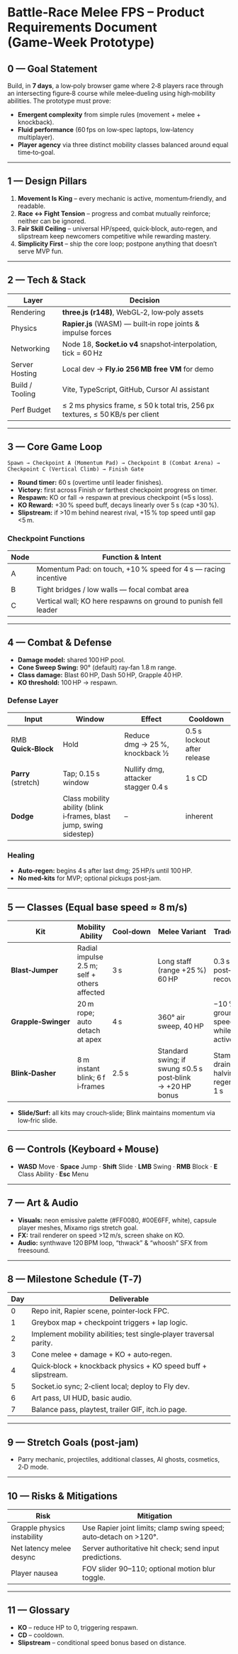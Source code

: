 # Battle‑Race Melee FPS – Product Requirements Document (Game‑Week Prototype)

## 0 — Goal Statement

Build, in **7 days**, a low‑poly browser game where 2‑8 players race through an intersecting figure‑8 course while melee‑dueling using high‑mobility abilities. The prototype must prove:

- **Emergent complexity** from simple rules (movement + melee + knockback).
- **Fluid performance** (60 fps on low‑spec laptops, low‑latency multiplayer).
- **Player agency** via three distinct mobility classes balanced around equal time‑to‑goal.

---

## 1 — Design Pillars

1. **Movement Is King** – every mechanic is active, momentum‑friendly, and readable.
2. **Race ↔ Fight Tension** – progress and combat mutually reinforce; neither can be ignored.
3. **Fair Skill Ceiling** – universal HP/speed, quick‑block, auto‑regen, and slipstream keep newcomers competitive while rewarding mastery.
4. **Simplicity First** – ship the core loop; postpone anything that doesn’t serve MVP fun.

---

## 2 — Tech & Stack

| Layer | Decision |
| --- | --- |
| Rendering | **three.js (r148)**, WebGL‑2, low‑poly assets |
| Physics | **Rapier.js** (WASM) — built‑in rope joints & impulse forces |
| Networking | Node 18, **Socket.io v4** snapshot‑interpolation, tick = 60 Hz |
| Server Hosting | Local dev → **Fly.io 256 MB free VM** for demo |
| Build / Tooling | Vite, TypeScript, GitHub, Cursor AI assistant |
| Perf Budget | ≤ 2 ms physics frame, ≤ 50 k total tris, 256 px textures, ≤ 50 KB/s per client |

---

## 3 — Core Game Loop

```
Spawn → Checkpoint A (Momentum Pad) → Checkpoint B (Combat Arena) → Checkpoint C (Vertical Climb) → Finish Gate

```

- **Round timer:** 60 s (overtime until leader finishes).
- **Victory:** first across Finish *or* farthest checkpoint progress on timer.
- **Respawn:** KO or fall → respawn at previous checkpoint (≈5 s loss).
- **KO Reward:** +30 % speed buff, decays linearly over 5 s (cap +30 %).
- **Slipstream:** if >10 m behind nearest rival, +15 % top speed until gap <5 m.

### Checkpoint Functions

| Node | Function & Intent |
| --- | --- |
| A | Momentum Pad: on touch, +10 % speed for 4 s — racing incentive |
| B | Tight bridges / low walls — focal combat area |
| C | Vertical wall; KO here respawns on ground to punish fell leader |

---

## 4 — Combat & Defense

- **Damage model:** shared 100 HP pool.
- **Cone Sweep Swing:** 90° (default) ray‑fan 1.8 m range.
- **Class damage:** Blast 60 HP, Dash 50 HP, Grapple 40 HP.
- **KO threshold:** 100 HP → respawn.

### Defense Layer

| Input | Window | Effect | Cooldown |
| --- | --- | --- | --- |
| RMB **Quick‑Block** | Hold | Reduce dmg → 25 %, knockback ½ | 0.5 s lockout after release |
| **Parry** (stretch) | Tap; 0.15 s window | Nullify dmg, attacker stagger 0.4 s | 1 s CD |
| **Dodge** | Class mobility ability (blink i‑frames, blast jump, swing sidestep) | – | inherent |

### Healing

- **Auto‑regen:** begins 4 s after last dmg; 25 HP/s until 100 HP.
- **No med‑kits** for MVP; optional pickups post‑jam.

---

## 5 — Classes (Equal base speed ≈ 8 m/s)

| Kit | Mobility Ability | Cool‑down | Melee Variant | Trade‑off |
| --- | --- | --- | --- | --- |
| **Blast‑Jumper** | Radial impulse 2.5 m; self + others affected | 3 s | Long staff (range +25 %) 60 HP | 0.3 s post‑blast recovery |
| **Grapple‑Swinger** | 20 m rope; auto detach at apex | 4 s | 360° air sweep, 40 HP | −10 % ground speed while CD active |
| **Blink‑Dasher** | 8 m instant blink; 6 f i‑frames | 2.5 s | Standard swing; if swung ≤0.5 s post‑blink → +20 HP bonus | Stamina drains, halving regen for 1 s |
- **Slide/Surf:** all kits may crouch‑slide; Blink maintains momentum via low‑fric slide.

---

## 6 — Controls (Keyboard + Mouse)

- **WASD** Move · **Space** Jump · **Shift** Slide · **LMB** Swing · **RMB** Block · **E** Class Ability · **Esc** Menu

---

## 7 — Art & Audio

- **Visuals:** neon emissive palette (#FF0080, #00E6FF, white), capsule player meshes, Mixamo rigs stretch goal.
- **FX:** trail renderer on speed >12 m/s, screen shake on KO.
- **Audio:** synthwave 120 BPM loop, “thwack” & “whoosh” SFX from freesound.

---

## 8 — Milestone Schedule (T‑7)

| Day | Deliverable |
| --- | --- |
| 0 | Repo init, Rapier scene, pointer‑lock FPC. |
| 1 | Greybox map + checkpoint triggers + lap logic. |
| 2 | Implement mobility abilities; test single‑player traversal parity. |
| 3 | Cone melee + damage + KO + auto‑regen. |
| 4 | Quick‑block + knockback physics + KO speed buff + slipstream. |
| 5 | Socket.io sync; 2‑client local; deploy to Fly dev. |
| 6 | Art pass, UI HUD, basic audio. |
| 7 | Balance pass, playtest, trailer GIF, itch.io page. |

---

## 9 — Stretch Goals (post‑jam)

- Parry mechanic, projectiles, additional classes, AI ghosts, cosmetics, 2‑D mode.

---

## 10 — Risks & Mitigations

| Risk | Mitigation |
| --- | --- |
| Grapple physics instability | Use Rapier joint limits; clamp swing speed; auto‑detach on >120°. |
| Net latency melee desync | Server authoritative hit check; send input predictions. |
| Player nausea | FOV slider 90–110; optional motion blur toggle. |

---

## 11 — Glossary

- **KO** – reduce HP to 0, triggering respawn.
- **CD** – cooldown.
- **Slipstream** – conditional speed bonus based on distance.